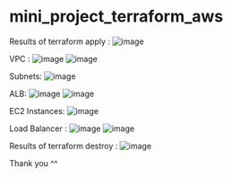 # mini_project_terraform_aws
Results of terraform apply : 
![image](https://github.com/Aziz-Smail/mini_project_terraform_aws/assets/125816328/8c45c49b-49e7-4d1b-ab39-612a112f513a)

VPC :
![image](https://github.com/Aziz-Smail/mini_project_terraform_aws/assets/125816328/8f70768b-e802-4b6d-a077-5c0b21064b8a)
![image](https://github.com/Aziz-Smail/mini_project_terraform_aws/assets/125816328/36ea5669-f424-466e-9163-96327976c065)

Subnets:
![image](https://github.com/Aziz-Smail/mini_project_terraform_aws/assets/125816328/42b9d3cf-0a37-4d5f-a4be-1c96bae13f0b)

ALB:
![image](https://github.com/Aziz-Smail/mini_project_terraform_aws/assets/125816328/947b4e21-21e1-4363-8634-d099df569153)
![image](https://github.com/Aziz-Smail/mini_project_terraform_aws/assets/125816328/00a538cc-eabb-486e-87c6-acba825342f0)

EC2 Instances:
![image](https://github.com/Aziz-Smail/mini_project_terraform_aws/assets/125816328/1515853c-0e3b-4ab8-926f-26a61ae2e847)

Load Balancer :
![image](https://github.com/Aziz-Smail/mini_project_terraform_aws/assets/125816328/6e6b0bfa-95e3-47ae-80be-29c1debb185e)
![image](https://github.com/Aziz-Smail/mini_project_terraform_aws/assets/125816328/e47ff66a-2653-49f2-8bf6-270831f6d7cd)

Results of terraform destroy : 
![image](https://github.com/Aziz-Smail/mini_project_terraform_aws/assets/125816328/04441c4e-ed9e-4315-9165-70df805d6137)

Thank you ^^ 







